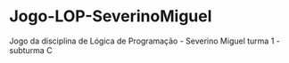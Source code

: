 # Jogo-LOP-SeverinoMiguel
Jogo da disciplina de Lógica de Programação - Severino Miguel turma 1 - subturma C
